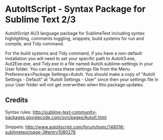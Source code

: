 AutoItScript - Syntax Package for Sublime Text 2/3
============

AutoItScript AU3 language package for SublimeText including syntax highlighting, comments toggling, snippets, build systems for run and compile, and Tidy command.

For the build systems and Tidy command, if you have a non-default installation you will need to set your specific path to AutoIt3.exe, Aut2Exe.exe, and Tidy.exe in a file named AutoIt.sublime-settings in your User folder. You can access these settings file from the Menu Preferences>Package Settings>AutoIt. You should make a copy of "AutoIt Settings - Default" at "AutoIt Settings - User" since then your settings file in your User folder will not get overwritten when this package updates.

Credits
------------
Syntax rules: http://sublime-text-community-packages.googlecode.com/svn/pages/AutoIt.html

Snippets: http://www.autoitscript.com/forum/topic/148016-sublimetext/page-3#entry1080276
